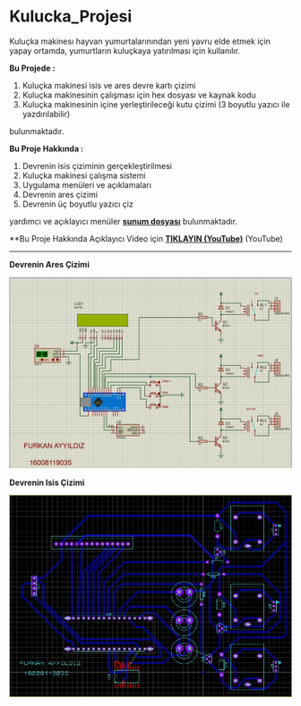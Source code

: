 # Kulucka_Projesi

Kuluçka makinesı hayvan yumurtalarınından yeni yavru elde etmek için yapay ortamda, yumurtların kuluçkaya yatırılması için kullanılır. 

**Bu Projede :**
  1. Kuluçka makinesi isis ve ares devre kartı çizimi
  2. Kuluçka makinesinin çalışması için hex dosyası ve kaynak kodu
  3. Kuluçka makinesinin içine yerleştirileceği kutu çizimi (3 boyutlu yazıcı ile yazdırılabilir)
  
  bulunmaktadır.
  
**Bu Proje Hakkında :**
  1. Devrenin isis çiziminin gerçekleştirilmesi 
  2. Kuluçka makinesi çalışma sistemi
  3. Uygulama menüleri ve açıklamaları
  4. Devrenin ares çizimi 
  5. Devrenin üç boyutlu yazıcı çiz

  yardımcı ve açıklayıcı menüler **[sunum dosyası](https://github.com/furkanayyildiz55/Kulucka_Projesi/blob/main/Kulucka_Projesi_Sunum.pdf)** bulunmaktadır. 
 
 **Bu Proje Hakkında Açıklayıcı Video için **[TIKLAYIN (YouTube)](https://github.com/furkanayyildiz55/Kulucka_Projesi/blob/main/Kulucka_Projesi_Sunum.pdf)** (YouTube)
 
 ---
 
  
**Devrenin Ares Çizimi**

<img src="https://github.com/furkanayyildiz55/Kulucka_Projesi/blob/main/kulucka_ares.jpg" width="1000">

**Devrenin Isis Çizimi**

<img src="https://github.com/furkanayyildiz55/Kulucka_Projesi/blob/main/kulucka_isis.jpg" width="1000">
